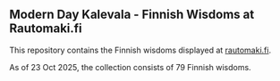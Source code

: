 ## Modern Day Kalevala - Finnish Wisdoms at Rautomaki.fi
This repository contains the Finnish wisdoms displayed at [rautomaki.fi]().
  
As of 23 Oct 2025, the collection consists of 79 Finnish wisdoms.

